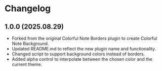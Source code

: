 # Changelog

## 1.0.0 (2025.08.29)

- Forked from the original Colorful Note Borders plugin to create Colorful Note Background.
- Updated README.md to reflect the new plugin name and functionality.
- Changed script to support background colors instead of borders.
- Added alpha control to interpolate between the chosen color and the current theme.
